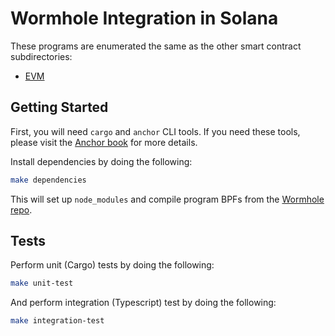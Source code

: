 # Wormhole Integration in Solana

These programs are enumerated the same as the other smart contract subdirectories:

- [EVM](../evm)

## Getting Started

First, you will need `cargo` and `anchor` CLI tools. If you need these tools, please visit the [Anchor book](https://book.anchor-lang.com/getting_started/installation.html) for more details.

Install dependencies by doing the following:

```bash
make dependencies
```

This will set up `node_modules` and compile program BPFs from the [Wormhole repo](https://github.com/wormhole-foundation/wormhole).

## Tests

Perform unit (Cargo) tests by doing the following:

```bash
make unit-test
```

And perform integration (Typescript) test by doing the following:

```bash
make integration-test
```
